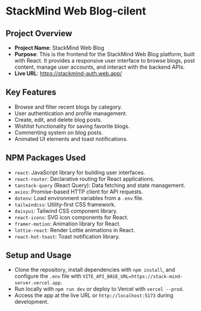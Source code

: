 # StackMind Web Blog-cilent

## Project Overview
- **Project Name**: StackMind Web Blog
- **Purpose**: This is the frontend for the StackMind Web Blog platform, built with React. It provides a responsive user interface to browse blogs, post content, manage user accounts, and interact with the backend APIs.
- **Live URL**: https://stackmind-auth.web.app/

## Key Features
- Browse and filter recent blogs by category.
- User authentication and profile management.
- Create, edit, and delete blog posts.
- Wishlist functionality for saving favorite blogs.
- Commenting system on blog posts.
- Animated UI elements and toast notifications.

## NPM Packages Used
- `react`: JavaScript library for building user interfaces.
- `react-router`: Declarative routing for React applications.
- `tanstack-query` (React Query): Data fetching and state management.
- `axios`: Promise-based HTTP client for API requests.
- `dotenv`: Load environment variables from a `.env` file.
- `tailwindcss`: Utility-first CSS framework.
- `daisyui`: Tailwind CSS component library.
- `react-icons`: SVG icon components for React.
- `framer-motion`: Animation library for React.
- `lottie-react`: Render Lottie animations in React.
- `react-hot-toast`: Toast notification library.

## Setup and Usage
- Clone the repository, install dependencies with `npm install`, and configure the `.env` file with `VITE_API_BASE_URL=https://stack-mind-server.vercel.app`.
- Run locally with `npm run dev` or deploy to Vercel with `vercel --prod`.
- Access the app at the live URL or `http://localhost:5173` during development.


